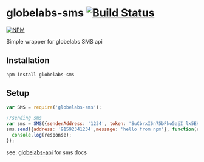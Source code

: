 # globelabs-sms [![Build Status](https://travis-ci.org/BernardTolosajr/globelabs-sms.svg?branch=master)](https://travis-ci.org/BernardTolosajr/globelabs-sms)

[![NPM](https://nodei.co/npm/globelabs-sms.png?downloads=true&downloadRank=true&stars=true)](https://nodei.co/npm/globelabs-sms/)

Simple wrapper for globelabs SMS api

## Installation
```npm install globelabs-sms```

## Setup

```javascript
var SMS = require('globelabs-sms');
```

```javascript
//sending sms
var sms = SMS({senderAddress: '1234', token: 'SuCbrxI6n75bFko5ajI_lx5EK2ticlOS1VAI8fgaAy4'});
sms.send({address: '91592341234',message: 'hello from npm'}, function(err, response) {
  console.log(response);
});
```

see: [globelabs-api](https://docs.google.com/document/u/0/d/1xQYPFsWSnHY9htIYNL2bENLok8rbAgzxdXsFWbSwE80/pub?embedded=true) for sms docs


